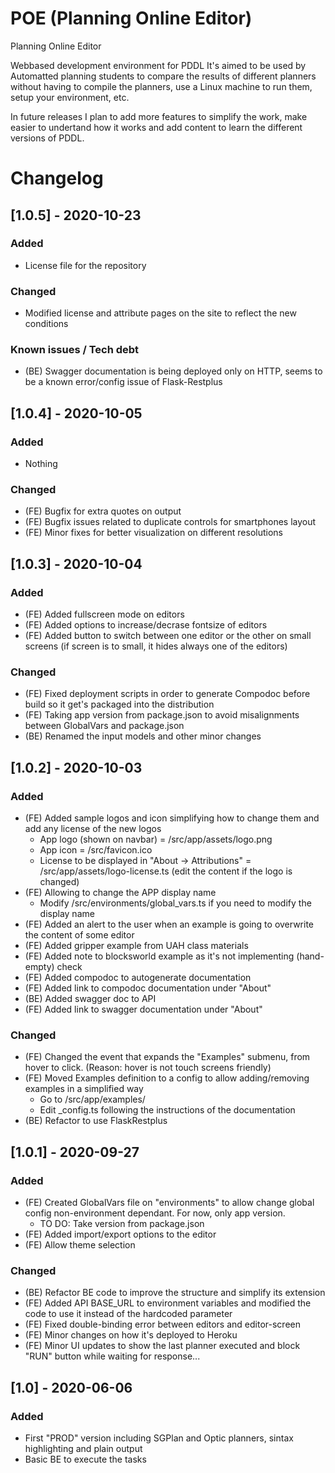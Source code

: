 # POE (Planning Online Editor)
Planning Online Editor

Webbased development environment for PDDL
It's aimed to be used by Automatted planning students to compare the results of different planners without having to compile the planners, use a Linux machine to run them, setup your environment, etc.

In future releases I plan to add more features to simplify the work, make easier to undertand how it works and add content to learn the different versions of PDDL.

# Changelog
## [1.0.5] - 2020-10-23
### Added
- License file for the repository

### Changed
- Modified license and attribute pages on the site to reflect the new conditions
  
### Known issues / Tech debt
- (BE) Swagger documentation is being deployed only on HTTP, seems to be a known error/config issue of Flask-Restplus

## [1.0.4] - 2020-10-05
### Added
- Nothing

### Changed
- (FE) Bugfix for extra quotes on output
- (FE) Bugfix issues related to duplicate controls for smartphones layout
- (FE) Minor fixes for better visualization on different resolutions

## [1.0.3] - 2020-10-04
### Added
- (FE) Added fullscreen mode on editors
- (FE) Added options to increase/decrase fontsize of editors
- (FE) Added button to switch between one editor or the other on small screens (if screen is to small, it hides always one of the editors)

### Changed
- (FE) Fixed deployment scripts in order to generate Compodoc before build so it get's packaged into the distribution
- (FE) Taking app version from package.json to avoid misalignments between GlobalVars and package.json
- (BE) Renamed the input models and other minor changes

## [1.0.2] - 2020-10-03
### Added
- (FE) Added sample logos and icon simplifying how to change them and add any license of the new logos
  - App logo (shown on navbar) = /src/app/assets/logo.png
  - App icon = /src/favicon.ico
  - License to be displayed in "About -> Attributions" = /src/app/assets/logo-license.ts (edit the content if the logo is changed)
- (FE) Allowing to change the APP display name
  - Modify /src/environments/global_vars.ts if you need to modify the display name
- (FE) Added an alert to the user when an example is going to overwrite the content of some editor
- (FE) Added gripper example from UAH class materials
- (FE) Added note to blocksworld example as it's not implementing (hand-empty) check
- (FE) Added compodoc to autogenerate documentation
- (FE) Added link to compodoc documentation under "About"
- (BE) Added swagger doc to API
- (FE) Added link to swagger documentation under "About"


### Changed
- (FE) Changed the event that expands the "Examples" submenu, from hover to click. (Reason: hover is not touch screens friendly)
- (FE) Moved Examples definition to a config to allow adding/removing examples in a simplified way
  - Go to /src/app/examples/
  - Edit _config.ts following the instructions of the documentation
- (BE) Refactor to use FlaskRestplus

## [1.0.1] - 2020-09-27
### Added
- (FE) Created GlobalVars file on "environments" to allow change global config non-environment dependant. For now, only app version.
  - TO DO: Take version from package.json
- (FE) Added import/export options to the editor
- (FE) Allow theme selection
  
### Changed
- (BE) Refactor BE code to improve the structure and simplify its extension
- (FE) Added API BASE_URL to environment variables and modified the code to use it instead of the hardcoded parameter
- (FE) Fixed double-binding error between editors and editor-screen
- (FE) Minor changes on how it's deployed to Heroku
- (FE) Minor UI updates to show the last planner executed and block "RUN" button while waiting for response...

## [1.0] - 2020-06-06
### Added
- First "PROD" version including SGPlan and Optic planners, sintax highlighting and plain output
- Basic BE to execute the tasks